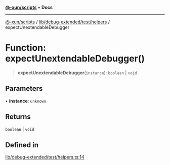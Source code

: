 [**@-xun/scripts**](../../../../../README.md) • **Docs**

***

[@-xun/scripts](../../../../../README.md) / [lib/debug-extended/test/helpers](../README.md) / expectUnextendableDebugger

# Function: expectUnextendableDebugger()

> **expectUnextendableDebugger**(`instance`): `boolean` \| `void`

## Parameters

• **instance**: `unknown`

## Returns

`boolean` \| `void`

## Defined in

[lib/debug-extended/test/helpers.ts:14](https://github.com/Xunnamius/xscripts/blob/61a6185ffd6f73d4fe8e86fde7ca0e419bd4f892/lib/debug-extended/test/helpers.ts#L14)
